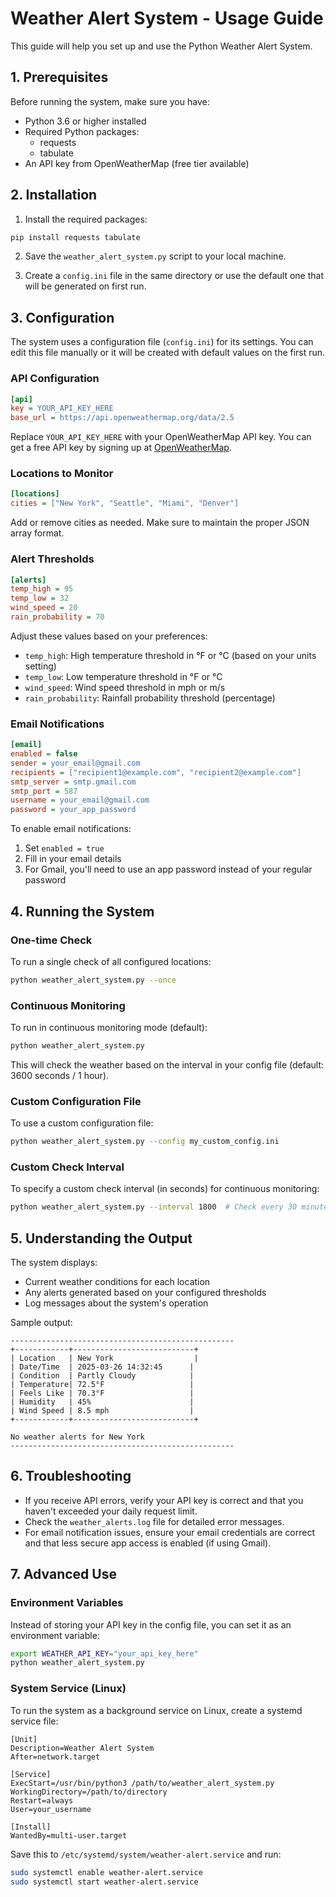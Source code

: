 # Weather Alert System - Usage Guide

This guide will help you set up and use the Python Weather Alert System.

## 1. Prerequisites

Before running the system, make sure you have:

- Python 3.6 or higher installed
- Required Python packages:
  - requests
  - tabulate
- An API key from OpenWeatherMap (free tier available)

## 2. Installation

1. Install the required packages:

```bash
pip install requests tabulate
```

2. Save the `weather_alert_system.py` script to your local machine.

3. Create a `config.ini` file in the same directory or use the default one that will be generated on first run.

## 3. Configuration

The system uses a configuration file (`config.ini`) for its settings. You can edit this file manually or it will be created with default values on the first run.

### API Configuration

```ini
[api]
key = YOUR_API_KEY_HERE
base_url = https://api.openweathermap.org/data/2.5
```

Replace `YOUR_API_KEY_HERE` with your OpenWeatherMap API key. You can get a free API key by signing up at [OpenWeatherMap](https://openweathermap.org/api).

### Locations to Monitor

```ini
[locations]
cities = ["New York", "Seattle", "Miami", "Denver"]
```

Add or remove cities as needed. Make sure to maintain the proper JSON array format.

### Alert Thresholds

```ini
[alerts]
temp_high = 95
temp_low = 32
wind_speed = 20
rain_probability = 70
```

Adjust these values based on your preferences:
- `temp_high`: High temperature threshold in °F or °C (based on your units setting)
- `temp_low`: Low temperature threshold in °F or °C
- `wind_speed`: Wind speed threshold in mph or m/s
- `rain_probability`: Rainfall probability threshold (percentage)

### Email Notifications

```ini
[email]
enabled = false
sender = your_email@gmail.com
recipients = ["recipient1@example.com", "recipient2@example.com"]
smtp_server = smtp.gmail.com
smtp_port = 587
username = your_email@gmail.com
password = your_app_password
```

To enable email notifications:
1. Set `enabled = true`
2. Fill in your email details
3. For Gmail, you'll need to use an app password instead of your regular password

## 4. Running the System

### One-time Check

To run a single check of all configured locations:

```bash
python weather_alert_system.py --once
```

### Continuous Monitoring

To run in continuous monitoring mode (default):

```bash
python weather_alert_system.py
```

This will check the weather based on the interval in your config file (default: 3600 seconds / 1 hour).

### Custom Configuration File

To use a custom configuration file:

```bash
python weather_alert_system.py --config my_custom_config.ini
```

### Custom Check Interval

To specify a custom check interval (in seconds) for continuous monitoring:

```bash
python weather_alert_system.py --interval 1800  # Check every 30 minutes
```

## 5. Understanding the Output

The system displays:
- Current weather conditions for each location
- Any alerts generated based on your configured thresholds
- Log messages about the system's operation

Sample output:
```
--------------------------------------------------
+------------+---------------------------+
| Location   | New York                  |
| Date/Time  | 2025-03-26 14:32:45      |
| Condition  | Partly Cloudy            |
| Temperature| 72.5°F                   |
| Feels Like | 70.3°F                   |
| Humidity   | 45%                      |
| Wind Speed | 8.5 mph                  |
+------------+---------------------------+

No weather alerts for New York
--------------------------------------------------
```

## 6. Troubleshooting

- If you receive API errors, verify your API key is correct and that you haven't exceeded your daily request limit.
- Check the `weather_alerts.log` file for detailed error messages.
- For email notification issues, ensure your email credentials are correct and that less secure app access is enabled (if using Gmail).

## 7. Advanced Use

### Environment Variables

Instead of storing your API key in the config file, you can set it as an environment variable:

```bash
export WEATHER_API_KEY="your_api_key_here"
python weather_alert_system.py
```

### System Service (Linux)

To run the system as a background service on Linux, create a systemd service file:

```
[Unit]
Description=Weather Alert System
After=network.target

[Service]
ExecStart=/usr/bin/python3 /path/to/weather_alert_system.py
WorkingDirectory=/path/to/directory
Restart=always
User=your_username

[Install]
WantedBy=multi-user.target
```

Save this to `/etc/systemd/system/weather-alert.service` and run:

```bash
sudo systemctl enable weather-alert.service
sudo systemctl start weather-alert.service
```